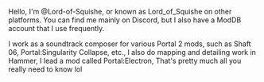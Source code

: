 Hello, I'm @Lord-of-Squishe, or known as Lord_of_Squishe on other platforms.
You can find me mainly on Discord, but I also have a ModDB account that I use frequently.

I work as a soundtrack composer for various Portal 2 mods, such as Shaft 06, Portal:Singularity Collapse, etc.,
I also do mapping and detailing work in Hammer,
I lead a mod called Portal:Electron,
That's pretty much all you really need to know lol

<!---
Lord-of-Squishe/Lord-of-Squishe is a ✨ special ✨ repository because its `README.md` (this file) appears on your GitHub profile.
You can click the Preview link to take a look at your changes.
--->
